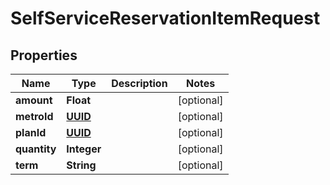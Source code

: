 
# SelfServiceReservationItemRequest

## Properties
Name | Type | Description | Notes
------------ | ------------- | ------------- | -------------
**amount** | **Float** |  |  [optional]
**metroId** | [**UUID**](UUID.md) |  |  [optional]
**planId** | [**UUID**](UUID.md) |  |  [optional]
**quantity** | **Integer** |  |  [optional]
**term** | **String** |  |  [optional]



